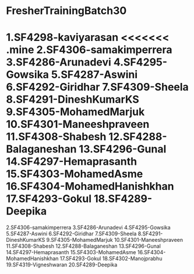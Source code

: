 # FresherTrainingBatch30
1.SF4298-kaviyarasan
<<<<<<< .mine
2.SF4306-samakimperrera 
3.SF4286-Arunadevi 
4.SF4295-Gowsika 
5.SF4287-Aswini 
6.SF4292-Giridhar 
7.SF4309-Sheela 
8.SF4291-DineshKumarKS 
9.SF4305-MohamedMarjuk 
10.SF4301-Maneeshpraveen 
11.SF4308-Shabesh 
12.SF4288-Balaganeshan 
13.SF4296-Gunal 
14.SF4297-Hemaprasanth 
15.SF4303-MohamedAsme 
16.SF4304-MohamedHanishkhan 
17.SF4293-Gokul
18.SF4289-Deepika
=======
2.SF4306-samakimperrera
3.SF4286-Arunadevi
4.SF4295-Gowsika
5.SF4287-Aswini
6.SF4292-Giridhar
7.SF4309-Sheela
8.SF4291-DineshKumarKS
9.SF4305-MohamedMarjuk
10.SF4301-Maneeshpraveen
11.SF4308-Shabesh
12.SF4288-Balaganeshan
13.SF4296-Gunal
14.SF4297-Hemaprasanth
15.SF4303-MohamedAsme
16.SF4304-MohamedHanishkhan
17.SF4293-Gokul
18.SF4302-Manojprabhu
19.SF4319-Vigneshwaran
20.SF4289-Deepika